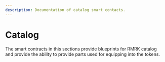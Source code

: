```yaml
---
description: Documentation of catalog smart contacts.
---
```


# Catalog

The smart contracts in this sections provide blueprints for RMRK catalog and provide the ability to provide parts used for equipping into the tokens.
